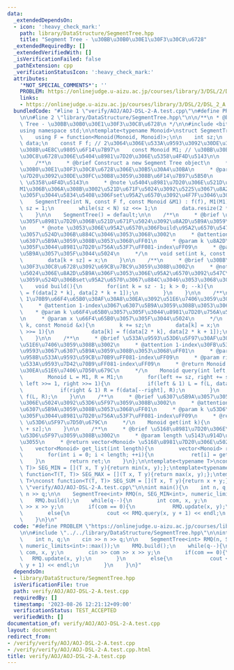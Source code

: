 ```yaml
---
data:
  _extendedDependsOn:
  - icon: ':heavy_check_mark:'
    path: library/DataStructure/SegmentTree.hpp
    title: "Segment Tree - \u30BB\u30B0\u30E1\u30F3\u30C8\u6728"
  _extendedRequiredBy: []
  _extendedVerifiedWith: []
  _isVerificationFailed: false
  _pathExtension: cpp
  _verificationStatusIcon: ':heavy_check_mark:'
  attributes:
    '*NOT_SPECIAL_COMMENTS*': ''
    PROBLEM: https://onlinejudge.u-aizu.ac.jp/courses/library/3/DSL/2/DSL_2_A
    links:
    - https://onlinejudge.u-aizu.ac.jp/courses/library/3/DSL/2/DSL_2_A
  bundledCode: "#line 1 \"verify/AOJ/AOJ-DSL-2-A.test.cpp\"\n#define PROBLEM \"https://onlinejudge.u-aizu.ac.jp/courses/library/3/DSL/2/DSL_2_A\"\
    \n\n#line 2 \"library/DataStructure/SegmentTree.hpp\"\n\n/**\n * @brief Segment\
    \ Tree - \u30BB\u30B0\u30E1\u30F3\u30C8\u6728\n */\n\n#include <bits/stdc++.h>\n\
    using namespace std;\n\ntemplate<typename Monoid>\nstruct SegmentTree{\n    private:\n\
    \    using F = function<Monoid(Monoid, Monoid)>;\n\n    int sz;\n    vector<Monoid>\
    \ data;\n    const F f; // 2\u3064\u306E\u533A\u9593\u3092\u30DE\u30FC\u30B8\u3059\
    \u308B\u4E8C\u9805\u6F14\u7B97\n    const Monoid M1; // \u30BB\u30B0\u30E1\u30F3\
    \u30C8\u6728\u306E\u5404\u8981\u7D20\u306E\u5358\u4F4D\u5143\n\n    public:\n\
    \    /**\n     * @brief Construct a new Segment Tree object\n     * @param N \u30BB\
    \u30B0\u30E1\u30F3\u30C8\u6728\u306E\u30B5\u30A4\u30BA\n     * @param f 2\u8981\
    \u7D20\u3092\u30DE\u30FC\u30B8\u3059\u308B\u6F14\u7B97\u5B50\n     * @param M1\
    \ \u5358\u4F4D\u5143\n     * @note \u5404\u8981\u7D20\u306E\u521D\u671F\u5024\u306F\
    M1\u306B\u306A\u308B\u3002\u521D\u671F\u5024\u3092\u5225\u3067\u8A2D\u5B9A\u3057\
    \u305F\u3044\u5834\u5408\u306Fset\u95A2\u6570\u3092\u4F7F\u3046\u3002\n     */\n\
    \    SegmentTree(int N, const F f, const Monoid &M1) : f(f), M1(M1){\n       \
    \ sz = 1;\n        while(sz < N) sz <<= 1;\n        data.resize(2 * sz, M1);\n\
    \    }\n\n    SegmentTree() = default;\n\n    /**\n     * @brief \u6307\u5B9A\u3057\
    \u305F\u8981\u7D20\u306B\u521D\u671F\u5024\u3092\u8A2D\u5B9A\u3059\u308B\u3002\
    \n     * @note \u3053\u306E\u95A2\u6570\u306Fbuild\u95A2\u6570\u547C\u3073\u51FA\
    \u3057\u524D\u306B\u884C\u3046\u3053\u3068\u3002\n     * @attention 1-index\u3067\
    \u6307\u5B9A\u3059\u308B\u3053\u3068\uFF01\n     * @param k \u8A2D\u5B9A\u3057\
    \u305F\u3044\u8981\u7D20\u756A\u53F7\uFF081-index\uFF09\n     * @param x \u8A2D\
    \u5B9A\u3057\u305F\u3044\u5024\n     */\n    void set(int k, const Monoid &x){\n\
    \        data[k + sz] = x;\n    }\n\n    /**\n     * @brief \u30BB\u30B0\u30E1\
    \u30F3\u30C8\u6728\u3092\u69CB\u7BC9\u3059\u308B\u3002\n     * @note \u521D\u671F\
    \u5024\u306E\u8A2D\u5B9A\u306F\u3053\u306E\u95A2\u6570\u3092\u547C\u3073\u51FA\
    \u3059\u524D\u306Bset\u95A2\u6570\u3067\u884C\u3046\u3053\u3068\u3002\n     */\n\
    \    void build(){\n        for(int k = sz - 1; k > 0; --k){\n            data[k]\
    \ = f(data[2 * k], data[2 * k + 1]);\n        }\n    }\n\n    /**\n     * @brief\
    \ 1\u70B9\u66F4\u65B0\u30AF\u30A8\u30EA\u3092\u51E6\u7406\u3059\u308B\u3002\n\
    \     * @attention 1-index\u3067\u6307\u5B9A\u3059\u308B\u3053\u3068\uFF01\n \
    \    * @param k \u66F4\u65B0\u3057\u305F\u3044\u8981\u7D20\u756A\u53F7\uFF081-index\uFF09\
    \n     * @param x \u66F4\u65B0\u3057\u305F\u3044\u5024\n     */\n    void update(int\
    \ k, const Monoid &x){\n        k += sz;\n        data[k] = x;\n        while(k\
    \ >>= 1){\n            data[k] = f(data[2 * k], data[2 * k + 1]);\n        }\n\
    \    }\n\n    /**\n     * @brief \u533A\u9593\u53D6\u5F97\u30AF\u30A8\u30EA\u3092\
    \u51E6\u7406\u3059\u308B\u3002\n     * @attention 1-index\u30FB\u534A\u958B\u533A\
    \u9593\u3067\u6307\u5B9A\u3059\u308B\u3053\u3068\uFF01\n     * @param left \u534A\
    \u958B\u533A\u9593\u59CB\u70B9\uFF081-index\uFF09\n     * @param right \u534A\u958B\
    \u533A\u9593\u7D42\u70B9\uFF081-index\uFF09\n     * @return Monoid \u30AF\u30A8\
    \u30EA\u51E6\u7406\u7D50\u679C\n     */\n    Monoid query(int left, int right){\n\
    \        Monoid L = M1, R = M1;\n        for(left += sz, right += sz; left < right;\
    \ left >>= 1, right >>= 1){\n            if(left & 1) L = f(L, data[left++]);\n\
    \            if(right & 1) R = f(data[--right], R);\n        }\n        return\
    \ f(L, R);\n    }\n\n    /**\n     * @brief \u6307\u5B9A\u3057\u305F\u8981\u7D20\
    \u306E\u5024\u3092\u53D6\u5F97\u3059\u308B\u3002\n     * @attention 1-index\u3067\
    \u6307\u5B9A\u3059\u308B\u3053\u3068\uFF01\n     * @param k \u53D6\u5F97\u3057\
    \u305F\u3044\u8981\u7D20\u756A\u53F7\uFF081-index\uFF09\n     * @return Monoid\
    \ \u53D6\u5F97\u7D50\u679C\n     */\n    Monoid get(int k){\n        return data[k\
    \ + sz];\n    }\n\n    /**\n     * @brief \u5168\u8981\u7D20\u306E\u5024\u3092\
    \u53D6\u5F97\u3059\u308B\u3002\n     * @param length \u5143\u914D\u5217\u306E\u9577\
    \u3055\n     * @return vector<Monoid> \u5168\u8981\u7D20\u306E\u5024\n     */\n\
    \    vector<Monoid> get_list(int length){\n        vector<Monoid> ret(length);\n\
    \        for(int i = 0; i < length; ++i){\n            ret[i] = get(i);\n    \
    \    }\n        return ret;\n    }\n};\n\ntemplate<typename T>\nconst function<T(T,\
    \ T)> SEG_MIN = [](T x, T y){return min(x, y);};\ntemplate<typename T>\nconst\
    \ function<T(T, T)> SEG_MAX = [](T x, T y){return max(x, y);};\ntemplate<typename\
    \ T>\nconst function<T(T, T)> SEG_SUM = [](T x, T y){return x + y;};\n#line 4\
    \ \"verify/AOJ/AOJ-DSL-2-A.test.cpp\"\n\nint main(){\n    int n, q;\n    cin >>\
    \ n >> q;\n\n    SegmentTree<int> RMQ(n, SEG_MIN<int>, numeric_limits<int>::max());\n\
    \    RMQ.build();\n    while(q--){\n        int com, x, y;\n        cin >> com\
    \ >> x >> y;\n        if(com == 0){\n            RMQ.update(x, y);\n        }\n\
    \        else{\n            cout << RMQ.query(x, y + 1) << endl;\n        }\n\
    \    }\n}\n"
  code: "#define PROBLEM \"https://onlinejudge.u-aizu.ac.jp/courses/library/3/DSL/2/DSL_2_A\"\
    \n\n#include \"../../library/DataStructure/SegmentTree.hpp\"\n\nint main(){\n\
    \    int n, q;\n    cin >> n >> q;\n\n    SegmentTree<int> RMQ(n, SEG_MIN<int>,\
    \ numeric_limits<int>::max());\n    RMQ.build();\n    while(q--){\n        int\
    \ com, x, y;\n        cin >> com >> x >> y;\n        if(com == 0){\n         \
    \   RMQ.update(x, y);\n        }\n        else{\n            cout << RMQ.query(x,\
    \ y + 1) << endl;\n        }\n    }\n}"
  dependsOn:
  - library/DataStructure/SegmentTree.hpp
  isVerificationFile: true
  path: verify/AOJ/AOJ-DSL-2-A.test.cpp
  requiredBy: []
  timestamp: '2023-08-26 12:21:12+09:00'
  verificationStatus: TEST_ACCEPTED
  verifiedWith: []
documentation_of: verify/AOJ/AOJ-DSL-2-A.test.cpp
layout: document
redirect_from:
- /verify/verify/AOJ/AOJ-DSL-2-A.test.cpp
- /verify/verify/AOJ/AOJ-DSL-2-A.test.cpp.html
title: verify/AOJ/AOJ-DSL-2-A.test.cpp
---
```

